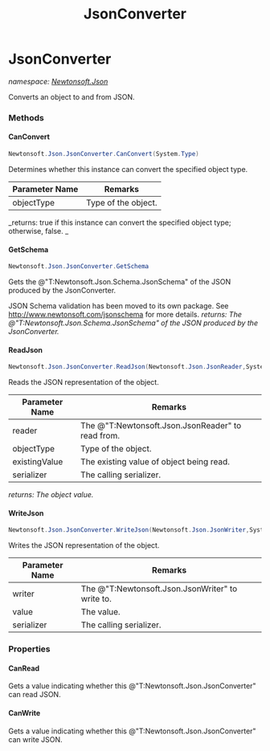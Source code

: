 ﻿---
title: JsonConverter
---

# JsonConverter
_namespace: [Newtonsoft.Json](N-Newtonsoft.Json.html)_

Converts an object to and from JSON.



### Methods

#### CanConvert
```csharp
Newtonsoft.Json.JsonConverter.CanConvert(System.Type)
```
Determines whether this instance can convert the specified object type.

|Parameter Name|Remarks|
|--------------|-------|
|objectType|Type of the object.|

_returns: true if this instance can convert the specified object type; otherwise, false.
            _

#### GetSchema
```csharp
Newtonsoft.Json.JsonConverter.GetSchema
```
Gets the @"T:Newtonsoft.Json.Schema.JsonSchema" of the JSON produced by the JsonConverter.
 
 JSON Schema validation has been moved to its own package. See http://www.newtonsoft.com/jsonschema for more details.
_returns: The @"T:Newtonsoft.Json.Schema.JsonSchema" of the JSON produced by the JsonConverter._

#### ReadJson
```csharp
Newtonsoft.Json.JsonConverter.ReadJson(Newtonsoft.Json.JsonReader,System.Type,System.Object,Newtonsoft.Json.JsonSerializer)
```
Reads the JSON representation of the object.

|Parameter Name|Remarks|
|--------------|-------|
|reader|The @"T:Newtonsoft.Json.JsonReader" to read from.|
|objectType|Type of the object.|
|existingValue|The existing value of object being read.|
|serializer|The calling serializer.|

_returns: The object value._

#### WriteJson
```csharp
Newtonsoft.Json.JsonConverter.WriteJson(Newtonsoft.Json.JsonWriter,System.Object,Newtonsoft.Json.JsonSerializer)
```
Writes the JSON representation of the object.

|Parameter Name|Remarks|
|--------------|-------|
|writer|The @"T:Newtonsoft.Json.JsonWriter" to write to.|
|value|The value.|
|serializer|The calling serializer.|



### Properties

#### CanRead
Gets a value indicating whether this @"T:Newtonsoft.Json.JsonConverter" can read JSON.
#### CanWrite
Gets a value indicating whether this @"T:Newtonsoft.Json.JsonConverter" can write JSON.
